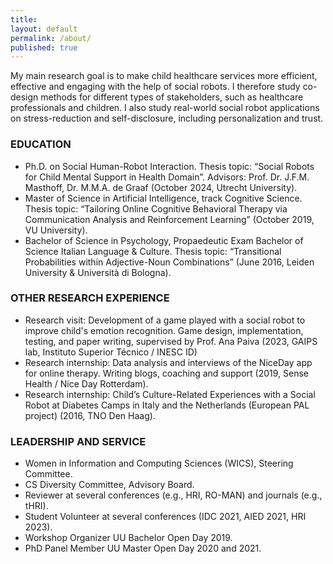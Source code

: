 ```yaml
---
title:
layout: default
permalink: /about/
published: true
---
```


My main research goal is to make child healthcare services more efficient, effective and engaging with the help of social robots. I therefore study co-design methods for different types of stakeholders, such as healthcare professionals and children. I also study real-world social robot applications on stress-reduction and self-disclosure, including personalization and trust.

### EDUCATION
- Ph.D. on Social Human-Robot Interaction. Thesis topic: “Social Robots for Child Mental Support in Health Domain”. Advisors: Prof. Dr. J.F.M. Masthoff, Dr. M.M.A. de Graaf (October 2024, Utrecht University).
- Master of Science in Artificial Intelligence, track Cognitive Science. Thesis topic: “Tailoring Online Cognitive Behavioral Therapy via Communication Analysis and Reinforcement Learning” (October 2019, VU University).
- Bachelor of Science in Psychology, Propaedeutic Exam Bachelor of Science Italian Language & Culture. Thesis topic: “Transitional Probabilities within Adjective-Noun Combinations” (June 2016, Leiden University & Università di Bologna).

### OTHER RESEARCH EXPERIENCE
- Research visit: Development of a game played with a social robot to improve child's emotion recognition. Game design, implementation, testing, and paper writing, supervised by Prof. Ana Paiva (2023, GAIPS lab, Instituto Superior Técnico / INESC ID)
- Research internship: Data analysis and interviews of the NiceDay app for online therapy. Writing blogs, coaching and support (2019, Sense Health / Nice Day Rotterdam).
- Research internship: Child’s Culture-Related Experiences with a Social Robot at Diabetes Camps in Italy and the Netherlands (European PAL project) (2016, TNO Den Haag).

### LEADERSHIP AND SERVICE

- Women in Information and Computing Sciences (WICS), Steering Committee.
- CS Diversity Committee, Advisory Board.
- Reviewer at several conferences (e.g., HRI, RO-MAN) and journals (e.g., tHRI).
- Student Volunteer at several conferences (IDC 2021, AIED 2021, HRI 2023).
- Workshop Organizer UU Bachelor Open Day 2019.
- PhD Panel Member UU Master Open Day 2020 and 2021.
